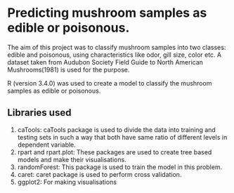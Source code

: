# Predicting mushroom samples as edible or poisonous.

The aim of this project was to classify mushroom samples into two classes: edible and poisonous, using characteristics like odor, gill size, color etc. A dataset taken from Audubon Society Field Guide to North American Mushrooms(1981) is used for the purpose.

R (version 3.4.0) was used to create a model to classify the mushroom samples as edible or poisonous.

## Libraries used

  1. caTools: caTools package is used to divide the data into training and testing sets in such a way that both have same ratio of different levels in dependent variable.
  2. rpart and rpart.plot: These packages are used to create tree based models and make their visualisations.
  3. randomForest: This package is used to train the model in this problem.
  4. caret: caret package is used to perform cross validation.
  5. ggplot2: For making visualisations
